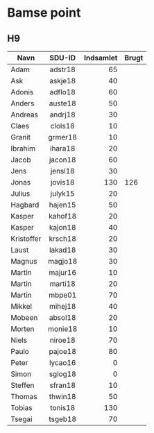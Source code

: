 # Bamse point
## H9

| Navn		| SDU-ID  | Indsamlet	| Brugt | 
| ------------- | :-----: | ----------: | ----- | 
| Adam 		| adstr18 | 65 		| 	|
| Ask 		| askje18 | 40 		| 	|
| Adonis 	| adflo18 | 60 		| 	|
| Anders 	| auste18 | 50 		| 	|
| Andreas 	| andrj18 | 30 		| 	|
| Claes 	| clols18 | 10 		| 	|
| Granit 	| grmer18 | 10 		| 	|
| Ibrahim 	| ihara18 | 20 		| 	|
| Jacob 	| jacon18 | 60 		| 	|
| Jens 		| jensl18 | 30 		| 	|
| Jonas 	| jovis18 | 130 	| 126 	|
| Julius 	| julyk15 | 20 		| 	|
| Hagbard 	| hajen15 | 50 		| 	|
| Kasper 	| kahof18 | 20 		| 	|
| Kasper 	| kajon18 | 40 		| 	|
| Kristoffer 	| krsch18 | 20 		| 	|
| Laust 	| lakad18 | 30 		| 	|
| Magnus 	| magjo18 | 30 		| 	|
| Martin 	| majur16 | 10 		| 	|
| Martin 	| marti18 | 20 		| 	|
| Martin 	| mbpe01  | 70 		| 	|
| Mikkel 	| mihej18 | 40 		| 	|
| Mobeen 	| absol18 | 20 		| 	|
| Morten 	| monie18 | 10 		| 	|
| Niels 	| niroe18 | 70 		| 	|
| Paulo 	| pajoe18 | 80 		| 	|
| Peter 	| lycao16 | 0  		| 	|
| Simon 	| sglog18 | 0  		| 	|
| Steffen 	| sfran18 | 10 		| 	|
| Thomas 	| thwin18 | 50 		| 	|
| Tobias 	| tonis18 | 130		| 	|
| Tsegai 	| tsgeb18 | 70 		| 	|
